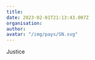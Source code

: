 ```yaml
---
title: 
date: 2023-02-01T21:13:43.007Z
organisation: 
author: 
avatar: "/img/pays/SN.svg"
---
```


Justice 